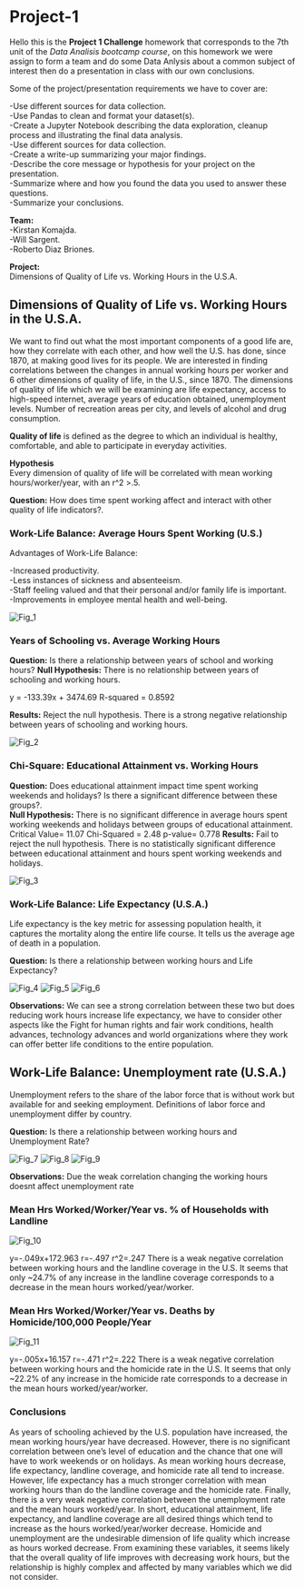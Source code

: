 # Project-1
Hello this is the **Project 1 Challenge** homework that corresponds to the 7th unit of the _Data Analisis bootcamp course_, on this homework we were assign to form a team and do some Data Anlysis about a common subject of interest then do a presentation in class with our own conclusions.    

Some of the project/presentation requirements we have to cover are:  

-Use different sources for data collection.  
-Use Pandas to clean and format your dataset(s).  
-Create a Jupyter Notebook describing the data exploration, cleanup process and illustrating the final data analysis.  
-Use different sources for data collection.   
-Create a write-up summarizing your major findings.  
-Describe the core message or hypothesis for your project on the presentation.  
-Summarize where and how you found the data you used to answer these questions.  
-Summarize your conclusions.  


**Team:**    
-Kirstan Komajda.  
-Will Sargent.  
-Roberto Diaz Briones.  

**Project:**  
Dimensions of Quality of Life vs. Working Hours in the U.S.A.


## Dimensions of Quality of Life vs. Working Hours in the U.S.A. ##  
We want to find out what the most important components of a good life are, how they correlate with each other, and how well the U.S. has done, since 1870, at making good lives for its people. We are interested in finding correlations between the changes in annual working hours per worker and 6 other dimensions of quality of life, in the U.S., since 1870. The dimensions of quality of life which we will be examining are life expectancy, access to high-speed internet, average years of education obtained, unemployment levels. Number of recreation areas per city, and levels of alcohol and drug consumption.  

**Quality of life** is defined as the degree to which an individual is healthy, comfortable, and able to participate in everyday activities.  

**Hypothesis**  
Every dimension of quality of life will be correlated with mean working hours/worker/year, with an r^2  >.5.

**Question:** How does time spent working affect and interact with other quality of life indicators?.

### Work-Life Balance: Average Hours Spent Working (U.S.) ###

Advantages of Work-Life Balance:  

-Increased productivity.  
-Less instances of sickness and absenteeism.  
-Staff feeling valued and that their personal and/or family life is important.  
-Improvements in employee mental health and well-being.  

![Fig_1](data/wh_time_line_plot.png)

### Years of Schooling vs. Average Working Hours ###

**Question:** Is there a relationship between years of school and working hours?
**Null Hypothesis:** There is no relationship between years of schooling and working hours.

y = -133.39x + 3474.69
R-squared = 0.8592

**Results:** Reject the null hypothesis. There is a strong negative relationship between years of schooling and working hours.

![Fig_2](data/wh_edu_scatter.png)

### Chi-Square: Educational Attainment vs. Working Hours ###

**Question:** Does educational attainment impact time spent working weekends and holidays? Is there a significant difference between these groups?.  
**Null Hypothesis:** There is no significant difference in average hours spent working weekends and holidays between groups of educational attainment.  
Critical Value= 11.07
Chi-Squared = 2.48	p-value= 0.778
**Results:** Fail to reject the null hypothesis. There is no statistically significant difference between educational attainment and hours spent working weekends and holidays.  

![Fig_3](data/wh_wkdy_bar.png)


### Work-Life Balance: Life Expectancy (U.S.A.) ###
Life expectancy is the key metric for assessing population health, it captures the mortality along the entire life course. It tells us the average age of death in a population.

**Question:** Is there a relationship between working hours and Life Expectancy?

![Fig_4](/data/working_hours_USA.png)
![Fig_5](/data/life_expectancy.png)
![Fig_6](/data/life_exp_vs_work_hrs_linear_regression.png)

**Observations:** We can see a strong correlation between these two but does reducing work hours increase life expectancy, we have to consider other aspects like the Fight for human rights and fair work conditions, health advances, technology advances and world organizations where they work can offer better life conditions to the entire population.

## Work-Life Balance: Unemployment rate (U.S.A.) ##
Unemployment refers to the share of the labor force that is without work but available for and seeking employment. Definitions of labor force and unemployment differ by country.

**Question:** Is there a relationship between working hours and Unemployment Rate?

![Fig_7](/data/working_hours_USA.png)
![Fig_8](/data/unemployment_rate_USA.png)
![Fig_9](/data/Unemp_vs_work_hrs_linear_regression.png)

**Observations:** Due the weak correlation changing the working hours doesnt affect unemployment rate

### Mean Hrs Worked/Worker/Year vs. % of Households with Landline ###

![Fig_10](/data/worklandline.png)

y=-.049x+172.963
r=-.497
r^2=.247
There is a weak negative correlation between working hours and the landline coverage in the U.S. It seems that only ~24.7% of any increase in the landline coverage corresponds to a decrease in the mean hours worked/year/worker.

### Mean Hrs Worked/Worker/Year vs. Deaths by Homicide/100,000 People/Year ###

![Fig_11](/data/workmurder.png)

y=-.005x+16.157
r=-.471
r^2=.222
There is a weak negative correlation between working hours and the homicide rate in the U.S. It seems that only ~22.2% of any increase in the homicide rate corresponds to a decrease in the mean hours worked/year/worker.

### Conclusions ###
As years of schooling achieved by the U.S. population have increased, the mean working hours/year have decreased. However, there is no significant correlation between one’s level of education and the chance that one will have to work weekends or on holidays. As mean working hours decrease, life expectancy, landline coverage, and homicide rate all tend to increase. However, life expectancy has a much stronger correlation with mean working hours than do the landline coverage and the homicide rate. Finally, there is a very weak negative correlation between the unemployment rate and the mean hours worked/year. 
In short, educational attainment, life expectancy, and landline coverage are all desired things which tend to increase as the hours worked/year/worker decrease. Homicide and unemployment are the undesirable dimension of life quality which increase as hours worked decrease. From examining these variables, it seems likely that the overall quality of life improves with decreasing work hours, but the relationship is highly complex and affected by many variables which we did not consider.
